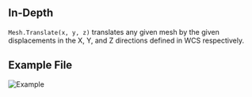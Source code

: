 ## In-Depth
`Mesh.Translate(x, y, z)` translates any given mesh by the given displacements in the X, Y, and Z directions defined in WCS respectively.

## Example File

![Example](./Autodesk.DesignScript.Geometry.Mesh.Translate(mesh,%20x,%20y,%20z)_img.jpg)
